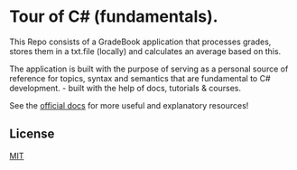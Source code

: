 # Tour of C# (fundamentals).

This Repo consists of a GradeBook application that processes grades, stores them in a txt.file (locally) and calculates an average based on this. 

The application is built with the purpose of serving as a personal source of reference for topics, syntax and semantics that are fundamental to C# development. - built with the help of docs, tutorials & courses. 

See the [official docs](https://docs.microsoft.com/en-us/dotnet/csharp/) for more useful and explanatory resources! 

## License
[MIT](https://choosealicense.com/licenses/mit/)